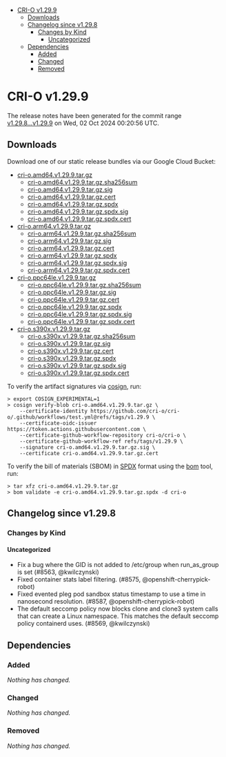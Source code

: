 - [CRI-O v1.29.9](#cri-o-v1299)
  - [Downloads](#downloads)
  - [Changelog since v1.29.8](#changelog-since-v1298)
    - [Changes by Kind](#changes-by-kind)
      - [Uncategorized](#uncategorized)
  - [Dependencies](#dependencies)
    - [Added](#added)
    - [Changed](#changed)
    - [Removed](#removed)

# CRI-O v1.29.9

The release notes have been generated for the commit range
[v1.29.8...v1.29.9](https://github.com/cri-o/cri-o/compare/v1.29.8...v1.29.9) on Wed, 02 Oct 2024 00:20:56 UTC.

## Downloads

Download one of our static release bundles via our Google Cloud Bucket:

- [cri-o.amd64.v1.29.9.tar.gz](https://storage.googleapis.com/cri-o/artifacts/cri-o.amd64.v1.29.9.tar.gz)
  - [cri-o.amd64.v1.29.9.tar.gz.sha256sum](https://storage.googleapis.com/cri-o/artifacts/cri-o.amd64.v1.29.9.tar.gz.sha256sum)
  - [cri-o.amd64.v1.29.9.tar.gz.sig](https://storage.googleapis.com/cri-o/artifacts/cri-o.amd64.v1.29.9.tar.gz.sig)
  - [cri-o.amd64.v1.29.9.tar.gz.cert](https://storage.googleapis.com/cri-o/artifacts/cri-o.amd64.v1.29.9.tar.gz.cert)
  - [cri-o.amd64.v1.29.9.tar.gz.spdx](https://storage.googleapis.com/cri-o/artifacts/cri-o.amd64.v1.29.9.tar.gz.spdx)
  - [cri-o.amd64.v1.29.9.tar.gz.spdx.sig](https://storage.googleapis.com/cri-o/artifacts/cri-o.amd64.v1.29.9.tar.gz.spdx.sig)
  - [cri-o.amd64.v1.29.9.tar.gz.spdx.cert](https://storage.googleapis.com/cri-o/artifacts/cri-o.amd64.v1.29.9.tar.gz.spdx.cert)
- [cri-o.arm64.v1.29.9.tar.gz](https://storage.googleapis.com/cri-o/artifacts/cri-o.arm64.v1.29.9.tar.gz)
  - [cri-o.arm64.v1.29.9.tar.gz.sha256sum](https://storage.googleapis.com/cri-o/artifacts/cri-o.arm64.v1.29.9.tar.gz.sha256sum)
  - [cri-o.arm64.v1.29.9.tar.gz.sig](https://storage.googleapis.com/cri-o/artifacts/cri-o.arm64.v1.29.9.tar.gz.sig)
  - [cri-o.arm64.v1.29.9.tar.gz.cert](https://storage.googleapis.com/cri-o/artifacts/cri-o.arm64.v1.29.9.tar.gz.cert)
  - [cri-o.arm64.v1.29.9.tar.gz.spdx](https://storage.googleapis.com/cri-o/artifacts/cri-o.arm64.v1.29.9.tar.gz.spdx)
  - [cri-o.arm64.v1.29.9.tar.gz.spdx.sig](https://storage.googleapis.com/cri-o/artifacts/cri-o.arm64.v1.29.9.tar.gz.spdx.sig)
  - [cri-o.arm64.v1.29.9.tar.gz.spdx.cert](https://storage.googleapis.com/cri-o/artifacts/cri-o.arm64.v1.29.9.tar.gz.spdx.cert)
- [cri-o.ppc64le.v1.29.9.tar.gz](https://storage.googleapis.com/cri-o/artifacts/cri-o.ppc64le.v1.29.9.tar.gz)
  - [cri-o.ppc64le.v1.29.9.tar.gz.sha256sum](https://storage.googleapis.com/cri-o/artifacts/cri-o.ppc64le.v1.29.9.tar.gz.sha256sum)
  - [cri-o.ppc64le.v1.29.9.tar.gz.sig](https://storage.googleapis.com/cri-o/artifacts/cri-o.ppc64le.v1.29.9.tar.gz.sig)
  - [cri-o.ppc64le.v1.29.9.tar.gz.cert](https://storage.googleapis.com/cri-o/artifacts/cri-o.ppc64le.v1.29.9.tar.gz.cert)
  - [cri-o.ppc64le.v1.29.9.tar.gz.spdx](https://storage.googleapis.com/cri-o/artifacts/cri-o.ppc64le.v1.29.9.tar.gz.spdx)
  - [cri-o.ppc64le.v1.29.9.tar.gz.spdx.sig](https://storage.googleapis.com/cri-o/artifacts/cri-o.ppc64le.v1.29.9.tar.gz.spdx.sig)
  - [cri-o.ppc64le.v1.29.9.tar.gz.spdx.cert](https://storage.googleapis.com/cri-o/artifacts/cri-o.ppc64le.v1.29.9.tar.gz.spdx.cert)
- [cri-o.s390x.v1.29.9.tar.gz](https://storage.googleapis.com/cri-o/artifacts/cri-o.s390x.v1.29.9.tar.gz)
  - [cri-o.s390x.v1.29.9.tar.gz.sha256sum](https://storage.googleapis.com/cri-o/artifacts/cri-o.s390x.v1.29.9.tar.gz.sha256sum)
  - [cri-o.s390x.v1.29.9.tar.gz.sig](https://storage.googleapis.com/cri-o/artifacts/cri-o.s390x.v1.29.9.tar.gz.sig)
  - [cri-o.s390x.v1.29.9.tar.gz.cert](https://storage.googleapis.com/cri-o/artifacts/cri-o.s390x.v1.29.9.tar.gz.cert)
  - [cri-o.s390x.v1.29.9.tar.gz.spdx](https://storage.googleapis.com/cri-o/artifacts/cri-o.s390x.v1.29.9.tar.gz.spdx)
  - [cri-o.s390x.v1.29.9.tar.gz.spdx.sig](https://storage.googleapis.com/cri-o/artifacts/cri-o.s390x.v1.29.9.tar.gz.spdx.sig)
  - [cri-o.s390x.v1.29.9.tar.gz.spdx.cert](https://storage.googleapis.com/cri-o/artifacts/cri-o.s390x.v1.29.9.tar.gz.spdx.cert)

To verify the artifact signatures via [cosign](https://github.com/sigstore/cosign), run:

```console
> export COSIGN_EXPERIMENTAL=1
> cosign verify-blob cri-o.amd64.v1.29.9.tar.gz \
    --certificate-identity https://github.com/cri-o/cri-o/.github/workflows/test.yml@refs/tags/v1.29.9 \
    --certificate-oidc-issuer https://token.actions.githubusercontent.com \
    --certificate-github-workflow-repository cri-o/cri-o \
    --certificate-github-workflow-ref refs/tags/v1.29.9 \
    --signature cri-o.amd64.v1.29.9.tar.gz.sig \
    --certificate cri-o.amd64.v1.29.9.tar.gz.cert
```

To verify the bill of materials (SBOM) in [SPDX](https://spdx.org) format using the [bom](https://sigs.k8s.io/bom) tool, run:

```console
> tar xfz cri-o.amd64.v1.29.9.tar.gz
> bom validate -e cri-o.amd64.v1.29.9.tar.gz.spdx -d cri-o
```

## Changelog since v1.29.8

### Changes by Kind

#### Uncategorized
 - Fix a bug where the GID is not added to /etc/group when run_as_group is set (#8563, @kwilczynski)
 - Fixed container stats label filtering. (#8575, @openshift-cherrypick-robot)
 - Fixed evented pleg pod sandbox status timestamp to use a time in nanosecond resolution. (#8587, @openshift-cherrypick-robot)
 - The default seccomp policy now blocks clone and clone3 system calls that can create a Linux namespace. This matches the default seccomp policy containerd uses. (#8569, @kwilczynski)

## Dependencies

### Added
_Nothing has changed._

### Changed
_Nothing has changed._

### Removed
_Nothing has changed._
